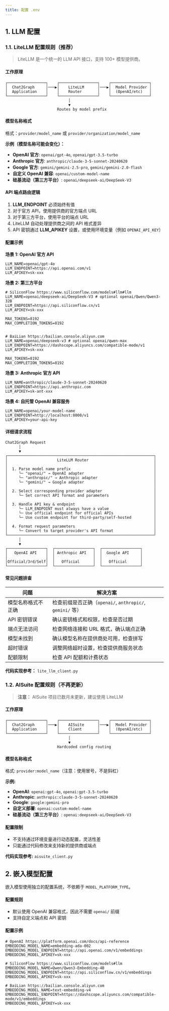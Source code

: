 ```yaml
---
title: 配置 .env
---
```


## 1. LLM 配置

### 1.1. LiteLLM 配置规则（推荐）

> LiteLLM 是一个统一的 LLM API 接口，支持 100+ 模型提供商。

#### 工作原理

```
┌─────────────────┐    ┌─────────────────┐    ┌─────────────────┐
│  Chat2Graph     │───▶│    LiteLLM      │───▶│  Model Provider │
│  Application    │    │    Router       │    │  (OpenAI/etc)   │
└─────────────────┘    └─────────────────┘    └─────────────────┘
                            │
                            ▼
                       Routes by model prefix
```

#### 模型名称格式

格式：`provider/model_name` 或 `provider/organization/model_name`

**示例（模型名称可能会变化）：**

- **OpenAI 官方**: `openai/gpt-4o`, `openai/gpt-3.5-turbo`
- **Anthropic 官方**: `anthropic/claude-3-5-sonnet-20240620`
- **Google 官方**: `gemini/gemini-2.5-pro`, `gemini/gemini-2.0-flash`
- **自定义 OpenAI 兼容**: `openai/custom-model-name`
- **硅基流动（第三方平台）**: `openai/deepseek-ai/DeepSeek-V3`

#### API 端点路由逻辑

1. **LLM_ENDPOINT** 必须始终有值
2. 对于官方 API，使用提供商的官方端点 URL
3. 对于第三方平台，使用平台的端点 URL
4. LiteLLM 自动处理提供商之间的 API 格式差异
5. API 密钥通过 **LLM_APIKEY** 设置，或使用环境变量（例如 `OPENAI_API_KEY`）

#### 配置示例

**场景 1: OpenAI 官方 API**

```env
LLM_NAME=openai/gpt-4o
LLM_ENDPOINT=https://api.openai.com/v1
LLM_APIKEY=sk-xxx
```

**场景 2: 第三方平台**

```env
# SiliconFlow https://www.siliconflow.com/models#llm#llm
LLM_NAME=openai/deepseek-ai/DeepSeek-V3 # optional openai/Qwen/Qwen3-32B
LLM_ENDPOINT=https://api.siliconflow.cn/v1
LLM_APIKEY=sk-xxx

MAX_TOKENS=8192
MAX_COMPLETION_TOKENS=8192


# BaiLian https://bailian.console.aliyun.com
LLM_NAME=openai/deepseek-v3 # optional openai/qwen-max
LLM_ENDPOINT=https://dashscope.aliyuncs.com/compatible-mode/v1
LLM_APIKEY=sk-xxx

MAX_TOKENS=8192
MAX_COMPLETION_TOKENS=8192
```

**场景 3: Anthropic 官方 API**

```env
LLM_NAME=anthropic/claude-3-5-sonnet-20240620
LLM_ENDPOINT=https://api.anthropic.com
LLM_APIKEY=sk-ant-xxx
```

**场景 4: 自托管 OpenAI 兼容服务**

```env
LLM_NAME=openai/your-model-name
LLM_ENDPOINT=http://localhost:8000/v1
LLM_APIKEY=your-api-key
```

#### 详细请求流程

```
Chat2Graph Request
      │
      ▼
┌─────────────────────────────────────────────────────────────────┐
│                      LiteLLM Router                             │
│                                                                 │
│  1. Parse model name prefix                                     │
│     └─ "openai/" → OpenAI adapter                               │
│     └─ "anthropic/" → Anthropic adapter                         │
│     └─ "gemini/" → Google adapter                               │
│                                                                 │
│  2. Select corresponding provider adapter                       │
│     └─ Set correct API format and parameters                    │
│                                                                 │
│  3. Handle API key & endpoint                                   │
│     └─ LLM_ENDPOINT must always have a value                    │
│     └─ Use official endpoint for official APIs                  │
│     └─ Use custom endpoint for third-party/self-hosted          │
│                                                                 │
│  4. Format request parameters                                   │
│     └─ Convert to target provider's API format                  │
└─────────────────────────────────────────────────────────────────┘
      │
      ▼
┌─────────────────┐  ┌─────────────────┐  ┌─────────────────┐
│   OpenAI API    │  │ Anthropic API   │  │  Google API     │
│                 │  │                 │  │                 │
│Official/3rd/Self│  │   Official      │  │   Official      │
└─────────────────┘  └─────────────────┘  └─────────────────┘
```

#### 常见问题排查

| 问题 | 解决方案 |
|-------|----------|
| 模型名称格式不正确 | 检查前缀是否正确（`openai/`, `anthropic/`, `gemini/` 等） |
| API 密钥错误 | 确认密钥格式和权限，检查是否过期 |
| 端点无法访问 | 检查网络连接和 URL 格式，确认端点正确 |
| 模型未找到 | 确认模型名称在提供商处可用，检查拼写 |
| 超时错误 | 调整网络超时设置，检查提供商服务状态 |
| 配额限制 | 检查 API 配额和计费状态 |

**代码实现参考：** `lite_llm_client.py`

### 1.2. AISuite 配置规则（不再更新）

> **注意：** AISuite 项目已数月未更新，建议使用 LiteLLM

#### 工作原理

```
┌─────────────────┐    ┌─────────────────┐    ┌─────────────────┐
│  Chat2Graph     │───▶│    AISuite      │───▶│  Model Provider │
│  Application    │    │    Client       │    │  (OpenAI/etc)   │
└─────────────────┘    └─────────────────┘    └─────────────────┘
                            │
                            ▼
                       Hardcoded config routing
```

#### 模型名称格式

格式: `provider:model_name`（注意：使用冒号，不是斜杠）

**示例:**

- **OpenAI**: `openai:gpt-4o`, `openai:gpt-3.5-turbo`
- **Anthropic**: `anthropic:claude-3-5-sonnet-20240620`
- **Google**: `google:gemini-pro`
- **自定义部署**: `openai:custom-model-name`
- **硅基流动（第三方平台）**: `openai:deepseek-ai/DeepSeek-V3`

#### 配置限制

- 不支持通过环境变量进行动态配置，灵活性差
- 只能通过代码修改来支持新的提供商或端点

**代码实现参考:** `aisuite_client.py`

## 2. 嵌入模型配置

嵌入模型使用独立的配置系统，不依赖于 `MODEL_PLATFORM_TYPE`。

#### 配置规则

- 默认使用 OpenAI 兼容格式，因此不需要 `openai/` 前缀
- 支持自定义端点和 API 密钥

#### 配置示例

```env
# OpenAI https://platform.openai.com/docs/api-reference
EMBEDDING_MODEL_NAME=embedding-ada-002
EMBEDDING_MODEL_ENDPOINT=https://api.openai.com/v1/embeddings
EMBEDDING_MODEL_APIKEY=sk-xxx

# SiliconFlow https://www.siliconflow.com/models#llm
EMBEDDING_MODEL_NAME=Qwen/Qwen3-Embedding-4B
EMBEDDING_MODEL_ENDPOINT=https://api.siliconflow.cn/v1/embeddings
EMBEDDING_MODEL_APIKEY=sk-xxx

# BaiLian https://bailian.console.aliyun.com
EMBEDDING_MODEL_NAME=text-embedding-v4
EMBEDDING_MODEL_ENDPOINT=https://dashscope.aliyuncs.com/compatible-mode/v1/embeddings
EMBEDDING_MODEL_APIKEY=sk-xxx
```